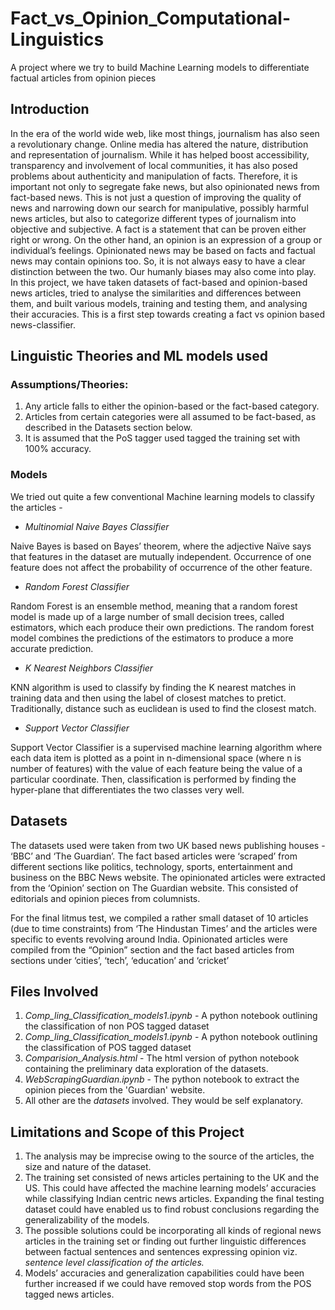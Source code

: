 # Fact_vs_Opinion_Computational-Linguistics
A project where we try to build Machine Learning models to differentiate factual articles from opinion pieces 

## Introduction
In the era of the world wide web, like most things, journalism has also seen a revolutionary
change. Online media has altered the nature, distribution and representation of journalism.
While it has helped boost accessibility, transparency and involvement of local communities, it
has also posed problems about authenticity and manipulation of facts. Therefore, it is important
not only to segregate fake news, but also opinionated news from fact-based news. This is not
just a question of improving the quality of news and narrowing down our search for
manipulative, possibly harmful news articles, but also to categorize different types of journalism
into objective and subjective.
A fact is a statement that can be proven either right or wrong. On the other hand, an opinion is
an expression of a group or individual’s feelings. Opinionated news may be based on facts and
factual news may contain opinions too. So, it is not always easy to have a clear distinction
between the two. Our humanly biases may also come into play.
In this project, we have taken datasets of fact-based and opinion-based news articles, tried to
analyse the similarities and differences between them, and built various models, training and
testing them, and analysing their accuracies. This is a first step towards creating a fact vs
opinion based news-classifier.

## Linguistic Theories and ML models used
### Assumptions/Theories:
1. Any article falls to either the opinion-based or the fact-based category.
2. Articles from certain categories were all assumed to be fact-based, as described
in the Datasets section below.
3. It is assumed that the PoS tagger used tagged the training set with 100%
accuracy.
### Models
We tried out quite a few conventional Machine learning models to classify the articles -
* *Multinomial Naive Bayes Classifier*

Naive Bayes is based on Bayes’ theorem, where the adjective Naïve says that
features in the dataset are mutually independent. Occurrence of one feature
does not affect the probability of occurrence of the other feature.
* *Random Forest Classifier*

 Random Forest is an ensemble method, meaning that a random forest model
is made up of a large number of small decision trees, called estimators, which
each produce their own predictions. The random forest model combines the
predictions of the estimators to produce a more accurate prediction.
* *K Nearest Neighbors Classifier*

 KNN algorithm is used to classify by finding the K nearest matches in training
data and then using the label of closest matches to pretict. Traditionally,
distance such as euclidean is used to find the closest match.
* *Support Vector Classifier*

 Support Vector Classifier is a supervised machine learning algorithm where
each data item is plotted as a point in n-dimensional space (where n is number
of features) with the value of each feature being the value of a particular
coordinate. Then, classification is performed by finding the hyper-plane that
differentiates the two classes very well.

## Datasets
The datasets used were taken from two UK based news publishing houses - ‘BBC’ and
‘The Guardian’. The fact based articles were ‘scraped’ from different sections like politics,
technology, sports, entertainment and business on the BBC News website. The opinionated
articles were extracted from the ‘Opinion’ section on The Guardian website. This consisted of
editorials and opinion pieces from columnists.

For the final litmus test, we compiled a rather small dataset of 10 articles (due to time
constraints) from ‘The Hindustan Times’ and the articles were specific to events revolving
around India. Opinionated articles were compiled from the “Opinion” section and the fact based
articles from sections under ‘cities’, ‘tech’, ‘education’ and ‘cricket’

## Files Involved 

1. *Comp_ling_Classification_models1.ipynb* - A python notebook outlining the classification of non POS tagged dataset
2. *Comp_ling_Classification_models1.ipynb* - A python notebook outlining the classification of POS tagged dataset
3. *Comparision_Analysis.html* - The html version of python notebook containing the preliminary data exploration of the datasets.
4. *WebScrapingGuardian.ipynb* - The python notebook to extract the opinion pieces from the 'Guardian' website.
5. All other are the *datasets* involved. They would be self explanatory.

## Limitations and Scope of this Project
1. The analysis may be imprecise owing to the source of the articles, the
size and nature of the dataset. 
2. The training set consisted of news articles pertaining to the UK and the
US. This could have affected the machine learning models’ accuracies
while classifying Indian centric news articles. Expanding the final testing
dataset could have enabled us to find robust conclusions regarding the
generalizability of the models.
3. The possible solutions could be incorporating all kinds of regional news
articles in the training set or finding out further linguistic differences
between factual sentences and sentences expressing opinion viz.
*sentence level classification of the articles.*
4. Models’ accuracies and generalization capabilities could have been
further increased if we could have removed stop words from the POS
tagged news articles.
